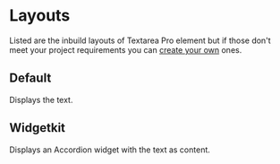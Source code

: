 # Layouts

Listed are the inbuild layouts of Textarea Pro element but if those don't meet your project requirements you can [create your own](GettingStarted/custom_layout.md) ones.

## Default
Displays the text.

## Widgetkit
Displays an Accordion widget with the text as content.